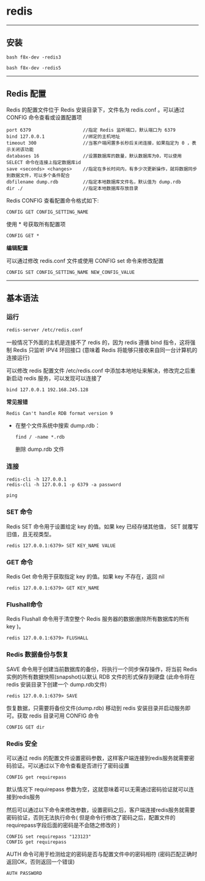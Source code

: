 # redis

---

## 安装

```
bash f8x-dev -redis3

bash f8x-dev -redis5
```

---

## Redis 配置

Redis 的配置文件位于 Redis 安装目录下，文件名为 redis.conf 。可以通过 CONFIG 命令查看或设置配置项

```
port 6379                   //指定 Redis 监听端口，默认端口为 6379
bind 127.0.0.1              //绑定的主机地址
timeout 300                 //当客户端闲置多长秒后关闭连接，如果指定为 0 ，表示关闭该功能
databases 16                //设置数据库的数量，默认数据库为0，可以使用 SELECT 命令在连接上指定数据库id
save <seconds> <changes>    //指定在多长时间内，有多少次更新操作，就将数据同步到数据文件，可以多个条件配合
dbfilename dump.rdb         //指定本地数据库文件名，默认值为 dump.rdb
dir ./                      //指定本地数据库存放目录
```

Redis CONFIG 查看配置命令格式如下:
```
CONFIG GET CONFIG_SETTING_NAME
```

使用 * 号获取所有配置项
```
CONFIG GET *
```

**编辑配置**

可以通过修改 redis.conf 文件或使用 CONFIG set 命令来修改配置

```
CONFIG SET CONFIG_SETTING_NAME NEW_CONFIG_VALUE
```

---

## 基本语法

### 运行

```bash
redis-server /etc/redis.conf
```

一般情况下外面的主机是连接不了 redis 的，因为 redis 遵循 bind 指令，这将强制 Redis 只监听 IPV4 环回接口 (意味着 Redis 将能够只接收来自同一台计算机的连接运行)

可以修改 redis 配置文件 /etc/redis.conf 中添加本地地址来解决，修改完之后重新启动 redis 服务，可以发现可以连接了
```
bind 127.0.0.1 192.168.245.128
```

**常见报错**

`Redis Can't handle RDB format version 9`
- 在整个文件系统中搜索 dump.rdb：

    ```
    find / -name *.rdb
    ```

    删除 dump.rdb 文件

### 连接

```
redis-cli -h 127.0.0.1
redis-cli -h 127.0.0.1 -p 6379 -a password

ping
```

### SET 命令

Redis SET 命令用于设置给定 key 的值。如果 key 已经存储其他值， SET 就覆写旧值，且无视类型。

```
redis 127.0.0.1:6379> SET KEY_NAME VALUE
```

### GET 命令

Redis Get 命令用于获取指定 key 的值。如果 key 不存在，返回 nil

```
redis 127.0.0.1:6379> GET KEY_NAME
```

### Flushall命令

Redis Flushall 命令用于清空整个 Redis 服务器的数据(删除所有数据库的所有 key )。
```
redis 127.0.0.1:6379> FLUSHALL
```

### Redis 数据备份与恢复

SAVE 命令用于创建当前数据库的备份，将执行一个同步保存操作，将当前 Redis 实例的所有数据快照(snapshot)以默认 RDB 文件的形式保存到硬盘  (此命令将在 redis 安装目录下创建一个 dump.rdb文件)
```
redis 127.0.0.1:6379> SAVE
```

恢复数据，只需要将备份文件(dump.rdb) 移动到 redis 安装目录并启动服务即可。获取 redis 目录可用 CONFIG 命令
```
CONFIG GET dir
```

### Redis 安全

可以通过 redis 的配置文件设置密码参数，这样客户端连接到redis服务就需要密码验证。可以通过以下命令查看是否进行了密码设置
```
CONFIG get requirepass
```

默认情况下 requirepass 参数为空，这就意味着可以无需通过密码验证就可以连接到redis服务

然后可以通过以下命令来修改参数，设置密码之后，客户端连接redis服务就需要密码验证，否则无法执行命令( 但是命令行修改了密码之后，配置文件的requirepass字段后面的密码是不会随之修改的 )
```
CONFIG set requirepass "123123"
CONFIG get requirepass
```

AUTH 命令可用于检测给定的密码是否与配置文件中的密码相符 (密码匹配正确时返回OK，否则返回一个错误)
```
AUTH PASSWORD
```
